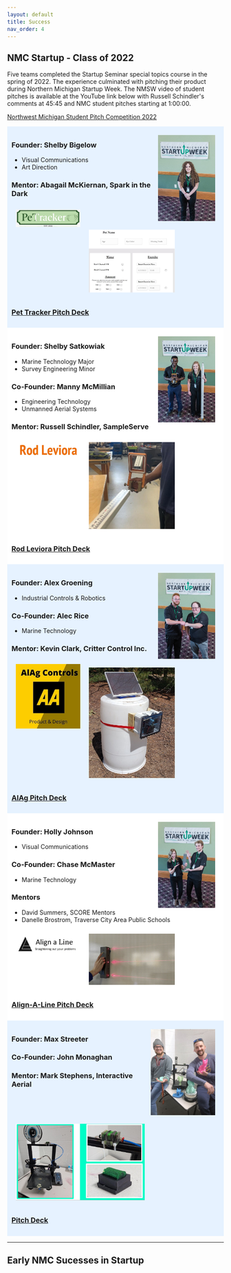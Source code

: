 ```yaml
---
layout: default
title: Success
nav_order: 4
---
```


## NMC Startup - Class of 2022

Five teams completed the Startup Seminar special topics course in the spring of 2022. The experience culminated with pitching their product during Northern Michigan Startup Week. The NMSW video of student pitches is available at the YouTube link below with Russell Schindler's comments at 45:45 and NMC student pitches starting at 1:00:00.

[Northwest Michigan Student Pitch Competition 2022](https://www.youtube.com/watch?v=71eK3BvdX7M&ab_channel=TCNewTech)


<div style="background:#e6f2ff;padding:10px">
<!-- team A -->
<img alt="team A image" style="float:right;width:auto;height:200px;padding:10px;" src="assets/success/2022/teamA/teamA.jpg" >

<h3>Founder: Shelby Bigelow</h3>
<ul>
<li>Visual Communications</li> 
<li>Art Direction</li>
</ul> 
<h3>Mentor: Abagail McKiernan, Spark in the Dark</h3>

<img alt="team A logo" style="float:left;width:150px;height:auto;padding:10px;" src="assets/success/2022/teamA/teamAlogo.jpg" >

<img alt="team A product" style="margin:auto;width:200px;height:auto;padding:10px;" src="assets/success/2022/teamA/teamAproduct.jpg" >

<a href="assets/success/2022/teamA/teamA_pitch.pdf"><h3>Pet Tracker Pitch Deck</h3></a>
</div>


<div style="background:#ffffff;padding:10px">
<!-- team B -->
<img alt="team B image" style="float:right;width:auto;height:200px;padding:10px;" src="assets/success/2022/teamB/teamB.jpg" >

<h3>Founder: Shelby Satkowiak</h3>
<ul>
<li>Marine Technology Major</li>
<li>Survey Engineering Minor</li>
</ul>
<h3>Co-Founder: Manny McMillian</h3>
<ul>
<li>Engineering Technology</li>
<li>Unmanned Aerial Systems</li>
</ul>

<h3>Mentor: Russell Schindler, SampleServe</h3>

<img alt="team B logo" style="float:left;width:150px;height:auto;padding:10px;" src="assets/success/2022/teamB/teamBlogo.jpg" >

<img alt="team B product" style="margin:auto;width:200px;height:auto;padding:10px;" src="assets/success/2022/teamB/teamBproduct.jpg" >

<a href="assets/success/2022/teamB/teamB_pitch.pdf"><h3>Rod Leviora Pitch Deck</h3></a>
</div>

<div style="background:#e6f2ff;padding:10px">
<!-- team C -->
<img alt="team C image" style="float:right;width:auto;height:200px;padding:10px;" src="assets/success/2022/teamC/teamC.jpg" >

<h3>Founder: Alex Groening</h3>
<ul>
<li>Industrial Controls & Robotics</li>
</ul>
<h3>Co-Founder: Alec Rice</h3>
<ul>
<li>Marine Technology</li>
</ul>

<h3>Mentor: Kevin Clark, Critter Control Inc.</h3>

<img alt="team C logo" style="float:left;width:150px;height:auto;padding:10px;" src="assets/success/2022/teamC/teamClogo.jpg" >

<img alt="team C product" style="margin:auto;width:200px;height:auto;padding:10px;" src="assets/success/2022/teamC/teamCproduct.jpg" >

<a href="assets/success/2022/teamC/teamC_pitch.pdf"><h3>AlAg Pitch Deck</h3></a>
</div>

<div style="background:#ffffff;padding:10px">
<!-- team D -->
<img alt="team D image" style="float:right;width:auto;height:200px;padding:10px;" src="assets/success/2022/teamD/teamD.jpg" >

<h3>Founder: Holly Johnson</h3>
<ul>
<li>Visual Communications</li>
</ul>
<h3>Co-Founder: Chase McMaster</h3>
<ul>
<li>Marine Technology</li>
</ul>

<h3>Mentors</h3>
<ul>
<li>David Summers, SCORE Mentors</li>
<li>Danelle Brostrom, Traverse City Area Public Schools</li>
</ul>

<img alt="team D logo" style="float:left;width:150px;height:auto;padding:10px;" src="assets/success/2022/teamD/teamDlogo.jpg" >

<img alt="team D product" style="margin:auto;width:200px;height:auto;padding:10px;" src="assets/success/2022/teamD/teamDproduct.jpg" >

<a href="assets/success/2022/teamD/teamD_pitch.pdf"><h3>Align-A-Line Pitch Deck</h3></a>
</div>

<div style="background:#e6f2ff;padding:10px">
<!-- team E -->
<img alt="team E image" style="float:right;width:auto;height:200px;padding:10px;" src="assets/success/2022/teamE/teamE.jpg" >

<h3>Founder: Max Streeter</h3>
<h3>Co-Founder: John Monaghan</h3>

<h3>Mentor: Mark Stephens, Interactive Aerial</h3>

<!--
<img alt="team E logo" style="float:left;width:100;height:auto;padding:10px;" src="assets/success/2022/teamE/teamElogo.jpg" >
-->

<img alt="team E product" style="margin:auto;width:300px;height:auto;padding:10px;" src="assets/success/2022/teamE/teamEproduct.jpg" >

<a href="assets/success/2022/teamE/teamE_pitch.pdf"><h3>Pitch Deck</h3></a>
</div>

---


## Early NMC Sucesses in Startup


<!--
### Derek Smith - Naveego -> Aunalytics -> AWS
image of derek at tccode
history
- CIT Developer
- tccodes
- leadr  

### Interactive Aerial - Chris Schmidt, Justin Bensen, Pierce Thomas 
Makerspace history, scale up north, exit

### Hybrid Robotics - Matt Goddard, Aaron Bottkey, Ryan Matter
Prototype in makers, TCNewTech winnner, Recognized during STartup WEek

video NMC - Our Early Startups
https://www.youtube.com/watch?v=SoatUiGvH1E&list=PLMdErdlfK4GYFlPe0ztt65bBFgW_kFXXe&index=2&ab_channel=piRoverBuildswithK2
-->